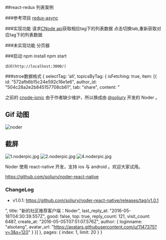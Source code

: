 ##react-redux 列表案例  

###参考项目
    [redux-async](https://github.com/reactjs/redux/tree/master/examples/async)

###实现功能
    请求[CNode api](https://cnodejs.org/api)获取相应tag下的列表数据
    点击切换tab,重新获取对应tag下的列表数据

###未实现功能
    分页器

###启动
    npm install
    npm start

    访问(http://localhost:3000/)

###stroe数据格式
    {
        selectTag: ‘all’,
        topicsByTag: {
            isFetching: true,
            item: [{
                id: "572afb6b15c24e592c16e1e6",
                author_id: "504c28a2e2b845157708cb61",
                tab: "share",
                content: "<div class="markdown-text"><p>之前的 <a href="https://github.com/lanceli/cnodejs-ionic">cnode-ionic</a> 由于作者缺少维护，所以换成由 <a href="/user/soliury">@soliury</a> 开发的 Noder 。</p> <h2>Gif 动图</h2> <p><img src="http://7lrzfj.com1.z0.glb.clouddn.com/soliurynoder-v1.0.0.gif" alt="noder"></p> <h2>截屏</h2> <p><img src="//dn-cnode.qbox.me/FgZzwtWWGDsn4MuWDCOp8b-03620" alt="1.noderpic.jpg"> <img src="//dn-cnode.qbox.me/FjCeCpDW9amfuL8wAweONwBXdimI" alt="2.noderpic.jpg"> <img src="//dn-cnode.qbox.me/FtrGjfklUrXV-oFrvR9PEdv-ddhf" alt="4.noderpic.jpg"></p> <p>Noder 使用 react-native 开发，支持 ios 与 android 。欢迎大家试用。</p> <p><a href="https://github.com/soliury/noder-react-native">https://github.com/soliury/noder-react-native</a></p> <h3>ChangeLog</h3> <ul> <li>v1.0.1: <a href="https://github.com/soliury/noder-react-native/releases/tag/v1.0.1">https://github.com/soliury/noder-react-native/releases/tag/v1.0.1</a></li> </ul> </div>",
                title: "新的社区推荐客户端：Noder",
                last_reply_at: "2016-05-18T04:30:39.557Z",
                good: false,
                top: true,
                reply_count: 121,
                visit_count: 6487,
                create_at: "2016-05-05T07:51:07.576Z",
                author: {
                    loginname: "alsotang",
                    avatar_url: "https://avatars.githubusercontent.com/u/1147375?v=3&s=120"
                }
            }]
        },
        pages: {
            index: 1,
            limit: 20
        }
    }
